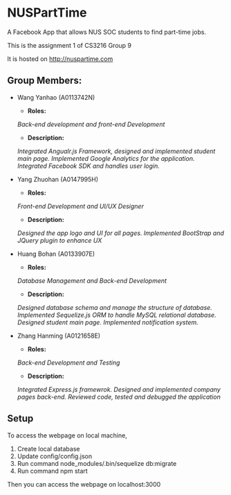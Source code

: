 # NUSPartTime
A Facebook App that allows NUS SOC students to find part-time jobs.

This is the assignment 1 of CS3216 Group 9

It is hosted on http://nuspartime.com

## Group Members:
* Wang Yanhao (A0113742N)

    + **Roles:**

    *Back-end development and front-end Development*

    + **Description:**

    *Integrated Angualr.js Framework, designed and implemented student main page. Implemented Google Analytics for the application. Integrated Facebook SDK and handles user login.*


* Yang Zhuohan (A0147995H)

    + **Roles:**

    *Front-end Development and UI/UX Designer*

    + **Description:**

    *Designed the app logo and UI for all pages. Implemented BootStrap and JQuery plugin to enhance UX*

* Huang Bohan (A0133907E)

    + **Roles:**

    *Database Management and Back-end Development*

    + **Description:**

    *Designed database schema and manage the structure of database. Implemented Sequelize.js ORM to handle MySQL relational database. Designed student main page. Implemented notification system.*

* Zhang Hanming (A0121658E)
    + **Roles:**

     *Back-end Development and Testing*

    + **Description:**  

    *Integrated Express.js framewrok. Designed and implemented company pages back-end. Reviewed code, tested and debugged the application*

## Setup
To access the webpage on local machine,
1. Create local database
2. Update config/config.json
3. Run command node_modules/.bin/sequelize db:migrate
4. Run command npm start

Then you can access the webpage on localhost:3000
